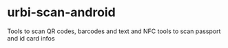# urbi-scan-android
Tools to scan QR codes, barcodes and text and NFC tools to scan passport and id card infos
